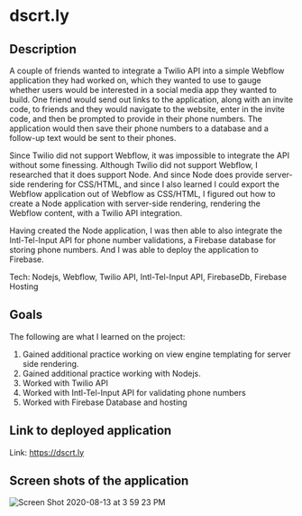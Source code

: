 # dscrt.ly

## Description

A couple of friends wanted to integrate a Twilio API into a simple Webflow application they had worked on, which they wanted to use to  gauge whether users would be interested in a social media app they wanted to build. One friend would send out links to the application, along with an invite code, to friends and they would navigate to the website, enter in the invite code, and then be prompted to provide in their phone numbers. The application would then save their phone numbers to a database and a follow-up text would be sent to their phones.

Since Twilio did not support Webflow, it was impossible to integrate the API without some finessing. Although Twilio did not support Webflow, I researched that it does support Node. And since Node does provide server-side rendering for CSS/HTML, and since I also learned I could export the Webflow application out of Webflow as CSS/HTML, I figured out how to create a Node application with server-side rendering, rendering the Webflow content, with a Twilio API integration.

Having created the Node application, I was then able to also integrate the Intl-Tel-Input API for phone number validations, a Firebase database for storing phone numbers. And I was able to deploy the application to Firebase.

Tech: Nodejs, Webflow, Twilio API, Intl-Tel-Input API, FirebaseDb, Firebase Hosting

## Goals

The following are what I learned on the project:
  
  <ol>
  <li>Gained additional practice working on view engine templating for server side rendering.</li>
  <li>Gained additional practice working with Nodejs.</li>
  <li>Worked with Twilio API</li>
  <li>Worked with Intl-Tel-Input API for validating phone numbers</li>
  <li>Worked with Firebase Database and hosting</li>
  </ol>

## Link to deployed application
Link: https://dscrt.ly

## Screen shots of the application

![Screen Shot 2020-08-13 at 3 59 23 PM](https://user-images.githubusercontent.com/46943342/90181477-837f5780-dd7e-11ea-9c1e-530ac9292f9a.png)
